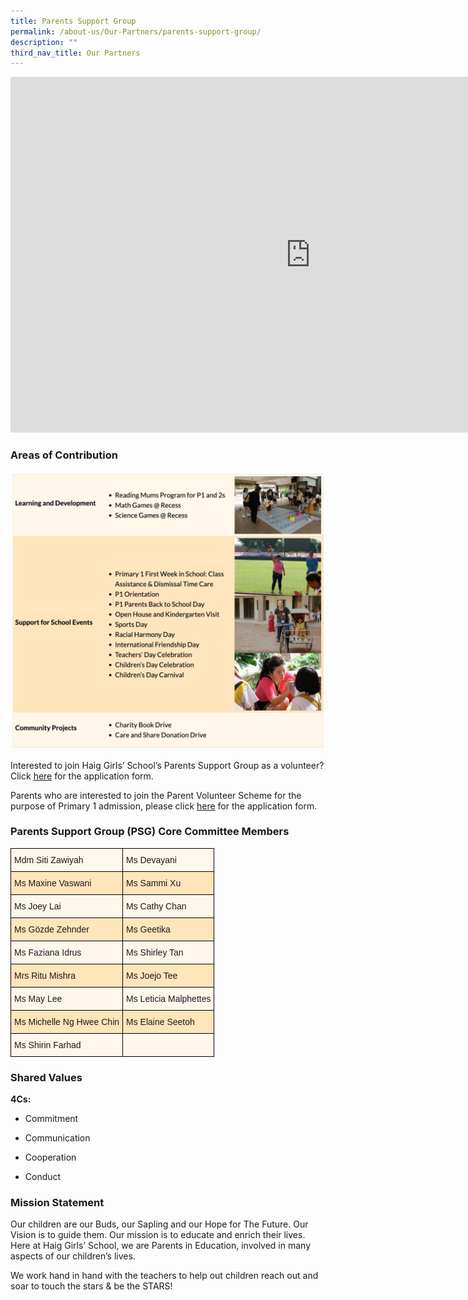 ```yaml
---
title: Parents Support Group
permalink: /about-us/Our-Partners/parents-support-group/
description: ""
third_nav_title: Our Partners
---
```

<center><iframe allowfullscreen="true" height="569" width="960" frameborder="0" src="https://docs.google.com/presentation/d/e/2PACX-1vQl5DdnCjuKAXFFJOgAYTC3mI8TAoTuHngdBVhwxwqqZI3LifaeCx3diECubrRGh9MYtiSmQTGTVLgx/embed?start=true&amp;loop=true&amp;delayms=3000"></iframe></center>

### Areas of Contribution

![](/images/aoc.png)

Interested to join Haig Girls’ School’s Parents Support Group as a volunteer? Click [here](/files/Parent%20Volunteer%20Recruitment%20Form.pdf) for the application form.

Parents who are interested to join the Parent Volunteer Scheme for the purpose of Primary 1 admission, please click [here](/files/Parent%20Volunteer%20Scheme%20(P1%20Admission)%20070717.pdf) for the application form.

### Parents Support Group (PSG) Core Committee Members

<style type="text/css">
.tg  {border-collapse:collapse;border-spacing:0;margin:0px auto;}
.tg td{border-color:black;border-style:solid;border-width:1px;font-family:Arial, sans-serif;font-size:14px;
  overflow:hidden;padding:10px 5px;word-break:normal;}
.tg th{border-color:black;border-style:solid;border-width:1px;font-family:Arial, sans-serif;font-size:14px;
  font-weight:normal;overflow:hidden;padding:10px 5px;word-break:normal;}
.tg .tg-5739{background-color:#FFE5BA;text-align:left;vertical-align:top}
.tg .tg-u15l{background-color:#FFF7EA;text-align:left;vertical-align:top}
</style>
<table class="tg">
<tbody>
  <tr>
    <td class="tg-u15l">Mdm Siti Zawiyah</td>
    <td class="tg-u15l">Ms Devayani</td>
  </tr>
  <tr>
    <td class="tg-5739">Ms Maxine Vaswani</td>
    <td class="tg-5739">Ms Sammi Xu</td>
  </tr>
  <tr>
    <td class="tg-u15l">Ms Joey Lai</td>
    <td class="tg-u15l">Ms Cathy Chan</td>
  </tr>
  <tr>
    <td class="tg-5739">Ms Gözde Zehnder</td>
    <td class="tg-5739">Ms Geetika</td>
  </tr>
  <tr>
    <td class="tg-u15l">Ms Faziana Idrus</td>
    <td class="tg-u15l">Ms Shirley Tan</td>
  </tr>
  <tr>
    <td class="tg-5739">Mrs Ritu Mishra</td>
    <td class="tg-5739">Ms Joejo Tee</td>
  </tr>
  <tr>
    <td class="tg-u15l">Ms May Lee</td>
    <td class="tg-u15l">Ms Leticia Malphettes</td>
  </tr>
  <tr>
    <td class="tg-5739">Ms Michelle Ng Hwee Chin</td>
    <td class="tg-5739">Ms Elaine Seetoh</td>
  </tr>
  <tr>
    <td class="tg-u15l">Ms Shirin Farhad</td>
    <td class="tg-u15l"> </td>
  </tr>
</tbody>
</table>

### Shared Values

**4Cs:**

*   Commitment  
    
*   Communication  
    
*   Cooperation  
    
*   Conduct

  

### Mission Statement

Our children are our Buds, our Sapling and our Hope for The Future. Our Vision is to guide them. Our mission is to educate and enrich their lives. Here at Haig Girls’ School, we are Parents in Education, involved in many aspects of our children’s lives. 

  

We work hand in hand with the teachers to help out children reach out and soar to touch the stars & be the STARS!